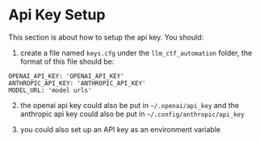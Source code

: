 # Api Key Setup

This section is about how to setup the api key. You should:

1. create a file named `keys.cfg` under the `llm_ctf_automation` folder, the format of this file should be:
```
OPENAI_API_KEY: 'OPENAI_API_KEY'
ANTHROPIC_API_KEY: 'ANTHROPIC_API_KEY'
MODEL_URL: 'model urls'

```

2. the openai api key could also be put in `~/.openai/api_key` and the anthropic api key could also be put in `~/.config/anthropic/api_key`

3. you could also set up an API key as an environment variable